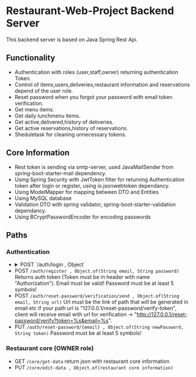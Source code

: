 # Restaurant-Web-Project Backend Server

This backend server is based on Java Spring Rest Api.


## Functionality

-  Authentication with roles (user,staff,owner) returning authentication Token.
-  Control of items,users,deliveries,restaurant information and reservations depend of the user role.
-  Reset password when you forgot your password with email token verification.
-  Get menu items.
-  Get daily lunchmenu items.
-  Get active,delivered,history of deliveries.
-  Get active reservations,history of reservations.
-  Sheduletask for cleaning unnecessary tokens.

## Core Information

 - Rest token is sending via smtp-server, used JavaMailSender from spring-boot-starter-mail dependency.
 - Using Spring Security with JwtToken filter for returning Authentication token after login or register, using io.jsonwebtoken dependancy.
 - Using ModelMapper for mapping between DTO and Entities
 - Using MySQL database
 - Validation DTO with spring validator, spring-boot-starter-validation dependancy.
 - Using BCryptPasswordEncoder for encoding passwords


## Paths
### Authentication
- <details><summary>POST `/auth/login , Object`</summary>Returns auth token (Token must be in header with name "Authorization").</details>
- POST `/auth/register , Object.of(String email, String password)` Returns auth token (Token must be in header with name "Authorization"). Email must be valid! Password must be at least 5 symbols!
- POST `/auth/reset-password/verification/send , Object.of(String email, String url)` Url must be the link of path that will be generated in email etc if your path url is "127.0.0.1/reset-password/verify-token", client will receive email with url for verification -> "http://127.0.0.1/reset-password/verify?token=%s&email=%s".
- PUT `/auth/reset-password/{email} , Object.of(String newPassword, String token)` Password must be at least 5 symbols!
### Restaurant core (OWNER role)

- GET `/core/get-data` return json with restaurant core information
- PUT `/core/edit-data , Object.of(restaurant core information)`

